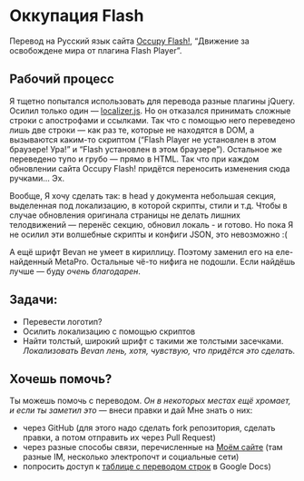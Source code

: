 # Оккупация Flash

Перевод на Русский язык сайта [Occupy Flash!](http://occupyflash.org/), “Движение за освобождене мира от плагина Flash Player”.

## Рабочий процесс

Я тщетно попытался использовать для перевода разные плагины jQuery. Осилил только один — [localizer.js](http://plugins.jquery.com/project/localizer). Но он отказался принимать сложные строки с апострофами и ссылками. Так что с помощью него переведено лишь две строки — как раз те, которые не находятся в DOM, а вызываются каким-то скриптом (“Flash Player не установлен в этом браузере! Ура!” и “Flash установлен в этом браузере”). Остальное же переведено тупо и грубо — прямо в HTML. Так что при каждом обновлении сайта Occupy Flash! придётся переносить изменения сюда ручками… Эх.

Вообще, Я хочу сделать так: в head у документа небольшая секция, выделенная под локализацию, в которой скрипты, стили и т.д. Чтобы в случае обновления оригинала страницы не делать лишних телодвижений — перенёс секцию, обновил локаль - и готово. Но пока Я не осилил эти волшебные скрипты и конфиги JSON, это невозможно :(

А ещё шрифт Bevan не умеет в кириллицу. Поэтому заменил его на еле-найденный MetaPro. Остальные чё-то нифига не подошли. Если найдёшь лучше — буду *очень благодарен*.

## Задачи:

- Перевести логотип?
- Осилить локализацию с помощью скриптов
- Найти толстый, широкий шрифт с такими же толстыми засечками. *Локализовать Bevan лень, хотя, чувствую, что придётся это сделать.*

## Хочешь помочь?

Ты можешь помочь с переводом. *Он в некоторых местах ещё хромает, и если ты заметил это* — внеси правки и дай Мне знать о них:

- через GitHub (для этого надо сделать fork репозитория, сделать правки, а потом отправить их через Pull Request)
- через разные способы связи, перечисленные на [Моём сайте](http://grawl.ru) (там разные IM, несколько электропочт и социальные сети)
- попросить доступ к [таблице с переводом строк](https://docs.google.com/spreadsheet/ccc?key=0AnO32AMVlmiwdFhwaGsyaUV0dEVLeHBZUjVtNVRxYmc) в Google Docs)
